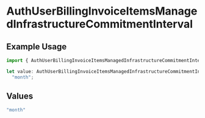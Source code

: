 # AuthUserBillingInvoiceItemsManagedInfrastructureCommitmentInterval

## Example Usage

```typescript
import { AuthUserBillingInvoiceItemsManagedInfrastructureCommitmentInterval } from "@vercel/sdk/models/components";

let value: AuthUserBillingInvoiceItemsManagedInfrastructureCommitmentInterval =
  "month";
```

## Values

```typescript
"month"
```